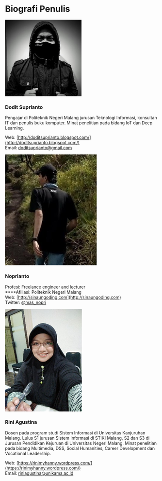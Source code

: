 # Biografi Penulis

![](.gitbook/assets/0.jpeg)

### **Dodit Suprianto**

Pengajar di Politeknik Negeri Malang jurusan Teknologi Informasi, konsultan IT dan penulis buku komputer. Minat penelitian pada bidang IoT dan Deep Learning.

Web: [http://doditsuprianto.blogspot.com/](http://doditsuprianto.blogspot.com/)  
Email: doditsuprianto@gmail.com

![](.gitbook/assets/noprianto.jpg)

### **Noprianto**

Profesi: Freelance engineer and lecturer   
****Afiliasi: Politeknik Negeri Malang   
Web: [http://sinaungoding.com](http://sinaungoding.com)   
Twitter: [@mas\_nopri](https://twitter.com/mas_nopri)

![](.gitbook/assets/1%20%281%29.jpeg)

### **Rini Agustina**

Dosen pada program studi Sistem Informasi di Universitas Kanjuruhan Malang. Lulus S1 jurusan Sistem Informasi di STIKI Malang, S2 dan S3 di Jurusan Pendidikan Kejuruan di Universitas Negeri Malang. Minat penelitian pada bidang Multimedia, DSS, Social Humanities, Career Development dan Vocational Leadership.

Web: [https://rinimyhanny.wordpress.com/](https://rinimyhanny.wordpress.com/)  
Email: riniagustina@unikama.ac.id

